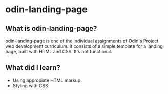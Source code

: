 # odin-landing-page

## What is odin-landing-page?

odin-landing-page is one of the individual assignments of Odin's Project web development curriculum. It consists of a simple template for a landing page, built with HTML and CSS. It's not functional.

## What did I learn?

- Using appropiate HTML markup.
- Styling with CSS
